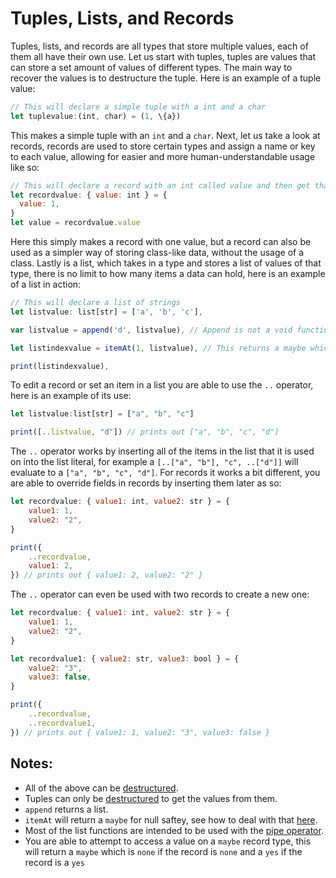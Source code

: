 # Tuples, Lists, and Records

Tuples, lists, and records are all types that store multiple values, each of them all have their own use. Let us start with tuples, tuples are values that can store a set amount of values of different types. The main way to recover the values is to destructure the tuple. Here is an example of a tuple value:

```js
// This will declare a simple tuple with a int and a char
let tuplevalue:(int, char) = (1, \{a})
```

This makes a simple tuple with an `int` and a `char`. Next, let us take a look at records, records are used to store certain types and assign a name or key to each value, allowing for easier and more human-understandable usage like so:

```js
// This will declare a record with an int called value and then get that from it
let recordvalue: { value: int } = {
  value: 1,
}
let value = recordvalue.value
```

Here this simply makes a record with one value, but a record can also be used as a simpler way of storing class-like data, without the usage of a class. Lastly is a list, which takes in a type and stores a list of values of that type, there is no limit to how many items a data can hold, here is an example of a list in action:

```js
// This will declare a list of strings
let listvalue: list[str] = ['a', 'b', 'c'],

var listvalue = append('d', listvalue), // Append is not a void function

let listindexvalue = itemAt(1, listvalue), // This returns a maybe which will need to be defaulted

print(listindexvalue),
```

To edit a record or set an item in a list you are able to use the `..` operator, here is an example of its use:

```js
let listvalue:list[str] = ["a", "b", "c"]

print([..listvalue, "d"]) // prints out ["a", "b", "c", "d"]
```

The `..` operator works by inserting all of the items in the list that it is used on into the list literal, for example a `[..["a", "b"], "c", ..["d"]]` will evaluate to a `["a", "b", "c", "d"]`. For records it works a bit different, you are able to override fields in records by inserting them later as so:

```js
let recordvalue: { value1: int, value2: str } = {
	value1: 1,
	value2: "2",
}

print({
	..recordvalue,
	value1: 2,
}) // prints out { value1: 2, value2: "2" }
```

The `..` operator can even be used with two records to create a new one:

```js
let recordvalue: { value1: int, value2: str } = {
	value1: 1,
	value2: "2",
}

let recordvalue1: { value2: str, value3: bool } = {
	value2: "3",
	value3: false,
}

print({
	..recordvalue,
	..recordvalue1,
}) // prints out { value1: 1, value2: "3", value3: false }
```

## Notes:

- All of the above can be [destructured](./destructuring.md).
- Tuples can only be [destructured](./destructuring.md) to get the values from them.
- `append` returns a list.
- `itemAt` will return a `maybe` for null saftey, see how to deal with that [here](./enums.md).
- Most of the list functions are intended to be used with the [pipe operator](./currying.md).
- You are able to attempt to access a value on a `maybe` record type, this will return a `maybe` which is `none` if the record is `none` and a `yes` if the record is a `yes`
